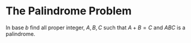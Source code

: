 The Palindrome Problem
======================

In base $b$ find all proper integer, $A, B, C$ such that $A+B=C$ and
$ABC$ is a palindrome.
